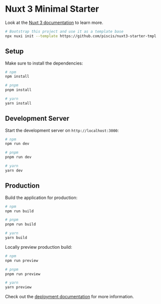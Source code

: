 # Nuxt 3 Minimal Starter

Look at the [Nuxt 3 documentation](https://nuxt.com/docs/getting-started/introduction) to learn more.

```bash
# Bootstrap this project and use it as a template base
npx nuxi init --template https://github.com/piscis/nuxt3-starter-tmpl
```

## Setup

Make sure to install the dependencies:

```bash
# npm
npm install

# pnpm
pnpm install

# yarn
yarn install
```

## Development Server

Start the development server on `http://localhost:3000`:

```bash
# npm
npm run dev

# pnpm
pnpm run dev

# yarn
yarn dev
```

## Production

Build the application for production:

```bash
# npm
npm run build

# pnpm
pnpm run build

# yarn
yarn build
```

Locally preview production build:

```bash
# npm
npm run preview

# pnpm
pnpm run preview

# yarn
yarn preview
```

Check out the [deployment documentation](https://nuxt.com/docs/getting-started/deployment) for more information.
